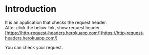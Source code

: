 # Introduction

It is an application that checks the request header.  
After click the below link, show request header.  
[https://http-request-headers.herokuapp.com/](https://http-request-headers.herokuapp.com/)  
  
You can check your request.
